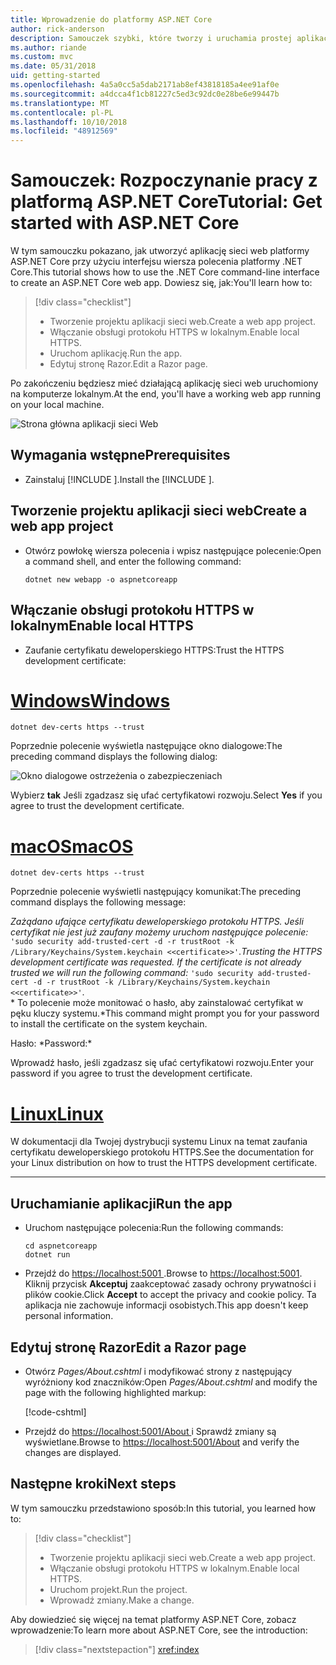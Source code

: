 ```yaml
---
title: Wprowadzenie do platformy ASP.NET Core
author: rick-anderson
description: Samouczek szybki, które tworzy i uruchamia prostej aplikacji Hello World przy użyciu platformy ASP.NET Core.
ms.author: riande
ms.custom: mvc
ms.date: 05/31/2018
uid: getting-started
ms.openlocfilehash: 4a5a0cc5a5dab2171ab8ef43818185a4ee91af0e
ms.sourcegitcommit: a4dcca4f1cb81227c5ed3c92dc0e28be6e99447b
ms.translationtype: MT
ms.contentlocale: pl-PL
ms.lasthandoff: 10/10/2018
ms.locfileid: "48912569"
---
```

# <a name="tutorial-get-started-with-aspnet-core"></a><span data-ttu-id="87adf-103">Samouczek: Rozpoczynanie pracy z platformą ASP.NET Core</span><span class="sxs-lookup"><span data-stu-id="87adf-103">Tutorial: Get started with ASP.NET Core</span></span>

<span data-ttu-id="87adf-104">W tym samouczku pokazano, jak utworzyć aplikację sieci web platformy ASP.NET Core przy użyciu interfejsu wiersza polecenia platformy .NET Core.</span><span class="sxs-lookup"><span data-stu-id="87adf-104">This tutorial shows how to use the .NET Core command-line interface to create an ASP.NET Core web app.</span></span> <span data-ttu-id="87adf-105">Dowiesz się, jak:</span><span class="sxs-lookup"><span data-stu-id="87adf-105">You'll learn how to:</span></span>

> [!div class="checklist"]
> * <span data-ttu-id="87adf-106">Tworzenie projektu aplikacji sieci web.</span><span class="sxs-lookup"><span data-stu-id="87adf-106">Create a web app project.</span></span>
> * <span data-ttu-id="87adf-107">Włączanie obsługi protokołu HTTPS w lokalnym.</span><span class="sxs-lookup"><span data-stu-id="87adf-107">Enable local HTTPS.</span></span>
> * <span data-ttu-id="87adf-108">Uruchom aplikację.</span><span class="sxs-lookup"><span data-stu-id="87adf-108">Run the app.</span></span>
> * <span data-ttu-id="87adf-109">Edytuj stronę Razor.</span><span class="sxs-lookup"><span data-stu-id="87adf-109">Edit a Razor page.</span></span>

<span data-ttu-id="87adf-110">Po zakończeniu będziesz mieć działającą aplikację sieci web uruchomiony na komputerze lokalnym.</span><span class="sxs-lookup"><span data-stu-id="87adf-110">At the end, you'll have a working web app running on your local machine.</span></span>

![Strona główna aplikacji sieci Web](_static/home-page.png)


## <a name="prerequisites"></a><span data-ttu-id="87adf-112">Wymagania wstępne</span><span class="sxs-lookup"><span data-stu-id="87adf-112">Prerequisites</span></span>

* <span data-ttu-id="87adf-113">Zainstaluj [!INCLUDE [](~/includes/2.1-SDK.md)].</span><span class="sxs-lookup"><span data-stu-id="87adf-113">Install the [!INCLUDE [](~/includes/2.1-SDK.md)].</span></span>

## <a name="create-a-web-app-project"></a><span data-ttu-id="87adf-114">Tworzenie projektu aplikacji sieci web</span><span class="sxs-lookup"><span data-stu-id="87adf-114">Create a web app project</span></span>

* <span data-ttu-id="87adf-115">Otwórz powłokę wiersza polecenia i wpisz następujące polecenie:</span><span class="sxs-lookup"><span data-stu-id="87adf-115">Open a command shell, and enter the following command:</span></span>

   ```console
   dotnet new webapp -o aspnetcoreapp
   ```

## <a name="enable-local-https"></a><span data-ttu-id="87adf-116">Włączanie obsługi protokołu HTTPS w lokalnym</span><span class="sxs-lookup"><span data-stu-id="87adf-116">Enable local HTTPS</span></span>

* <span data-ttu-id="87adf-117">Zaufanie certyfikatu deweloperskiego HTTPS:</span><span class="sxs-lookup"><span data-stu-id="87adf-117">Trust the HTTPS development certificate:</span></span>

# <a name="windowstabwindows"></a>[<span data-ttu-id="87adf-118">Windows</span><span class="sxs-lookup"><span data-stu-id="87adf-118">Windows</span></span>](#tab/windows)

  ```console
  dotnet dev-certs https --trust
  ```

  <span data-ttu-id="87adf-119">Poprzednie polecenie wyświetla następujące okno dialogowe:</span><span class="sxs-lookup"><span data-stu-id="87adf-119">The preceding command displays the following dialog:</span></span>

  ![Okno dialogowe ostrzeżenia o zabezpieczeniach](_static/cert.png)

  <span data-ttu-id="87adf-121">Wybierz **tak** Jeśli zgadzasz się ufać certyfikatowi rozwoju.</span><span class="sxs-lookup"><span data-stu-id="87adf-121">Select **Yes** if you agree to trust the development certificate.</span></span>

# <a name="macostabmacos"></a>[<span data-ttu-id="87adf-122">macOS</span><span class="sxs-lookup"><span data-stu-id="87adf-122">macOS</span></span>](#tab/macos)

  ```console
  dotnet dev-certs https --trust
  ```

  <span data-ttu-id="87adf-123">Poprzednie polecenie wyświetli następujący komunikat:</span><span class="sxs-lookup"><span data-stu-id="87adf-123">The preceding command displays the following message:</span></span>

  <span data-ttu-id="87adf-124">*Zażądano ufające certyfikatu deweloperskiego protokołu HTTPS. Jeśli certyfikat nie jest już zaufany możemy uruchom następujące polecenie:* `'sudo security add-trusted-cert -d -r trustRoot -k /Library/Keychains/System.keychain <<certificate>>'`.</span><span class="sxs-lookup"><span data-stu-id="87adf-124">*Trusting the HTTPS development certificate was requested. If the certificate is not already trusted we will run the following command:* `'sudo security add-trusted-cert -d -r trustRoot -k /Library/Keychains/System.keychain <<certificate>>'`.</span></span>  
  <span data-ttu-id="87adf-125">\* To polecenie może monitować o hasło, aby zainstalować certyfikat w pęku kluczy systemu.</span><span class="sxs-lookup"><span data-stu-id="87adf-125">\*This command might prompt you for your password to install the certificate on the system keychain.</span></span>
  
  <span data-ttu-id="87adf-126">Hasło: \*</span><span class="sxs-lookup"><span data-stu-id="87adf-126">Password:\*</span></span>

  <span data-ttu-id="87adf-127">Wprowadź hasło, jeśli zgadzasz się ufać certyfikatowi rozwoju.</span><span class="sxs-lookup"><span data-stu-id="87adf-127">Enter your password if you agree to trust the development certificate.</span></span>

# <a name="linuxtablinux"></a>[<span data-ttu-id="87adf-128">Linux</span><span class="sxs-lookup"><span data-stu-id="87adf-128">Linux</span></span>](#tab/linux)

  <span data-ttu-id="87adf-129">W dokumentacji dla Twojej dystrybucji systemu Linux na temat zaufania certyfikatu deweloperskiego protokołu HTTPS.</span><span class="sxs-lookup"><span data-stu-id="87adf-129">See the documentation for your Linux distribution on how to trust the HTTPS development certificate.</span></span>
   
---

## <a name="run-the-app"></a><span data-ttu-id="87adf-130">Uruchamianie aplikacji</span><span class="sxs-lookup"><span data-stu-id="87adf-130">Run the app</span></span>

* <span data-ttu-id="87adf-131">Uruchom następujące polecenia:</span><span class="sxs-lookup"><span data-stu-id="87adf-131">Run the following commands:</span></span>

   ```console
   cd aspnetcoreapp
   dotnet run
   ```

* <span data-ttu-id="87adf-132">Przejdź do [ https://localhost:5001 ](https://localhost:5001).</span><span class="sxs-lookup"><span data-stu-id="87adf-132">Browse to [https://localhost:5001](https://localhost:5001).</span></span> <span data-ttu-id="87adf-133">Kliknij przycisk **Akceptuj** zaakceptować zasady ochrony prywatności i plików cookie.</span><span class="sxs-lookup"><span data-stu-id="87adf-133">Click **Accept** to accept the privacy and cookie policy.</span></span> <span data-ttu-id="87adf-134">Ta aplikacja nie zachowuje informacji osobistych.</span><span class="sxs-lookup"><span data-stu-id="87adf-134">This app doesn't keep personal information.</span></span>

## <a name="edit-a-razor-page"></a><span data-ttu-id="87adf-135">Edytuj stronę Razor</span><span class="sxs-lookup"><span data-stu-id="87adf-135">Edit a Razor page</span></span>

* <span data-ttu-id="87adf-136">Otwórz *Pages/About.cshtml* i modyfikować strony z następujący wyróżniony kod znaczników:</span><span class="sxs-lookup"><span data-stu-id="87adf-136">Open *Pages/About.cshtml* and modify the page with the following highlighted markup:</span></span>

   [!code-cshtml[](sample/getting-started/about.cshtml?highlight=9)]

* <span data-ttu-id="87adf-137">Przejdź do [ https://localhost:5001/About ](https://localhost:5001/About) i Sprawdź zmiany są wyświetlane.</span><span class="sxs-lookup"><span data-stu-id="87adf-137">Browse to [https://localhost:5001/About](https://localhost:5001/About) and verify the changes are displayed.</span></span>

## <a name="next-steps"></a><span data-ttu-id="87adf-138">Następne kroki</span><span class="sxs-lookup"><span data-stu-id="87adf-138">Next steps</span></span>

<span data-ttu-id="87adf-139">W tym samouczku przedstawiono sposób:</span><span class="sxs-lookup"><span data-stu-id="87adf-139">In this tutorial, you learned how to:</span></span>

> [!div class="checklist"]
> * <span data-ttu-id="87adf-140">Tworzenie projektu aplikacji sieci web.</span><span class="sxs-lookup"><span data-stu-id="87adf-140">Create a web app project.</span></span>
> * <span data-ttu-id="87adf-141">Włączanie obsługi protokołu HTTPS w lokalnym.</span><span class="sxs-lookup"><span data-stu-id="87adf-141">Enable local HTTPS.</span></span>
> * <span data-ttu-id="87adf-142">Uruchom projekt.</span><span class="sxs-lookup"><span data-stu-id="87adf-142">Run the project.</span></span>
> * <span data-ttu-id="87adf-143">Wprowadź zmiany.</span><span class="sxs-lookup"><span data-stu-id="87adf-143">Make a change.</span></span>

<span data-ttu-id="87adf-144">Aby dowiedzieć się więcej na temat platformy ASP.NET Core, zobacz wprowadzenie:</span><span class="sxs-lookup"><span data-stu-id="87adf-144">To learn more about ASP.NET Core, see the introduction:</span></span>

> [!div class="nextstepaction"]
> <xref:index>
